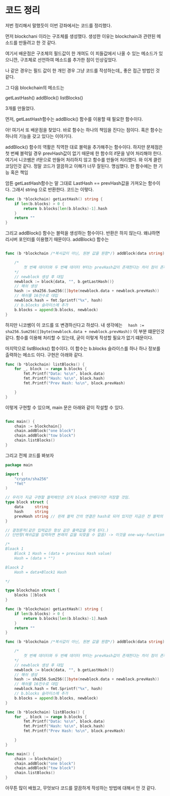 # 코드 정리
저번 정리해서 말했듯이 이번 강좌에서는 코드를 정리했다.

먼저 
blockchani 이라는 구조체를 생성했다. 생성한 이유는 blockchain과 관련된 메소드를 만들려고 한 것 같다.

여기서 배운점은 구조체의 필드값이 한 개여도 이 피들값에서 나올 수 있는 메소드가 있으니깐, 구조체로 선언하여 메소드를 추가한 점이 인상깊었다.

나 같은 경우는 필드 값이 한 개인 경우 그냥 코드를 작성하는데,, 좋은 접근 방법인 것 같다.

그 다음 blockchain의 메소드는

getLastHash()
addBlock()
listBlocks()

3개를 만들었다.

먼저, getLastHash함수는 addBlock() 함수를 이용할 때 필요한 함수이다.

아! 여기서 또 배운점을 찾았다. 바로 함수는 하나의 책임을 진다는 점이다. 혹은 함수는 하나의 기능을 갖고 있다는 이야기다. 

addBlock() 함수의 역활은 직역한 대로 블럭을 추가해주는 함수이다. 하지만 문제점은 첫 번째 블럭일 경우 prevHash값이 없기 때문에 한 함수의 if문을 넣어 처리해야 한다. 여기서 니코쌤은 if문으로 만들어 처리하지 않고 함수를 만들어 처리했다.
와 이게 클린코딩인것 같다.
정말 코드가 깔끔하고 이해가 너무 잘된다.
명심했다. 한 함수에는 한 기능 혹은 책임

암튼 getLastHash함수는 말 그대로 LastHash == prevHash값을 가져오는 함수이다. 그래서 string 으로 반환한다.
코드는 이렇다.
```go
func (b *blockchain) getLastHash() string {
	if len(b.blocks) > 0 {
		return b.blocks[len(b.blocks)-1].hash
	}
	return ""
}
```

그리고 addBlock() 함수는 블럭을 생성하는 함수이다. 반환은 하지 않는다. 왜냐하면 리시버 포인터를 이용했기 때문이다. addBlock() 함수는 
```go

func (b *blockchain /*복사값이 아닌, 원본 값을 원함*/) addBlock(data string) {

	/*
		첫 번째 데이터와 두 번째 데이터 부터는 prevHash값이 존재한다는 차이 점이 존재한다.
	*/
	// newblock 생성 후 대입
	newblock := block{data, "", b.getLastHash()}
	// 해쉬 생성
	hash := sha256.Sum256([]byte(newblock.data + newblock.prevHash))
	// 해쉬를 16진수로 대입
	newblock.hash = fmt.Sprintf("%x", hash)
	// b.blocks 슬라이스에 추가
	b.blocks = append(b.blocks, newblock)
}
```

하지만 니코쌤이 이 코드를 또 변경하신다고 하셨다. 내 생각에는 `	hash := sha256.Sum256([]byte(newblock.data + newblock.prevHash))
` 이 부분 떄문인것 같다. 함수를 이용해 처리할 수 있는데, 굳이 이렇게 작성할 필요가 없기 떄문이다.


마지막으로 listBlocks() 함수이다. 
이 함수는 b.blocks 슬라이스를 하나 하나 정보를 출력하는 메소드 이다. 구현은 아래와 같다.
```go
func (b *blockchain) listBlocks() {
	for _, block := range b.blocks {
		fmt.Printf("Data: %s\n", block.data)
		fmt.Printf("Hash: %s\n", block.hash)
		fmt.Printf("Prev Hash: %s\n", block.prevHash)

	}
}
```

이렇게 구현할 수 있으며, main 문은 아래와 같이 작설할 수 있다.
```go

func main() {
	chain := blockchain{}
	chain.addBlock("one block")
	chain.addBlock("tow block")
	chain.listBlocks()
}
```

그리고 전체 코드를 봐보자

```go
package main

import (
	"crypto/sha256"
	"fmt"
)

// 우리가 지금 구현할 블럭체인은 오직 block 안에다가만 저장할 것임.
type block struct {
	data     string
	hash     string
	prevHash string // 왼래 블럭 간의 연결은 hash로 되어 있지만 지금은 전 블럭의 해쉬만 저장할 거임.
}

// 결정론적(같은 입력값은 항상 같은 출력값을 얻게 된다.)
// 단반향(해쉬값을 입력하면 본래의 값을 되찾을 수 없음) -> 이것을 one-way-function 이라고 한다.

/*
Bloack 1
	Block 1 Hash = (data + previous Hash value)
	Hash = (data + "")

Blaock 2
	Hash = data+Block1 Hash

*/

type blockchain struct {
	blocks []block
}

func (b *blockchain) getLastHash() string {
	if len(b.blocks) > 0 {
		return b.blocks[len(b.blocks)-1].hash
	}
	return ""
}

func (b *blockchain /*복사값이 아닌, 원본 값을 원함*/) addBlock(data string) {

	/*
		첫 번째 데이터와 두 번째 데이터 부터는 prevHash값이 존재한다는 차이 점이 존재한다.
	*/
	// newblock 생성 후 대입
	newblock := block{data, "", b.getLastHash()}
	// 해쉬 생성
	hash := sha256.Sum256([]byte(newblock.data + newblock.prevHash))
	// 해쉬를 16진수로 대입
	newblock.hash = fmt.Sprintf("%x", hash)
	// b.blocks 슬라이스에 추가
	b.blocks = append(b.blocks, newblock)
}

func (b *blockchain) listBlocks() {
	for _, block := range b.blocks {
		fmt.Printf("Data: %s\n", block.data)
		fmt.Printf("Hash: %s\n", block.hash)
		fmt.Printf("Prev Hash: %s\n", block.prevHash)

	}
}

func main() {
	chain := blockchain{}
	chain.addBlock("one block")
	chain.addBlock("tow block")
	chain.listBlocks()
}

```
아무튼 많이 배웠고, 무엇보다 코드를 깔끔하게 작성하는 방법에 대해서 안 것 같다.